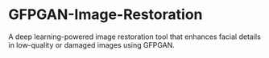 # GFPGAN-Image-Restoration
A deep learning-powered image restoration tool that enhances facial details in low-quality or damaged images using GFPGAN.
